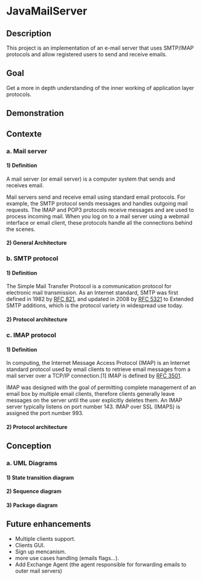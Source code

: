 # JavaMailServer

## Description
This project is an implementation of an e-mail server that uses SMTP/IMAP protocols and allow registered users to send and receive emails.

## Goal
Get a more in depth understanding of the inner working of application layer protocols.

## Demonstration

## Contexte
### a. Mail server
#### 1) Definition
A mail server (or email server) is a computer system that sends and receives email.

Mail servers send and receive email using standard email protocols. For example, the SMTP protocol sends messages and handles outgoing mail requests. The IMAP and POP3 protocols receive messages and are used to process incoming mail. When you log on to a mail server using a webmail interface or email client, these protocols handle all the connections behind the scenes.
#### 2) General Architecture

### b. SMTP protocol
#### 1) Definition
The Simple Mail Transfer Protocol is a communication protocol for electronic mail transmission. As an Internet standard, SMTP was first defined in 1982 by [RFC 821](https://tools.ietf.org/html/rfc821), and updated in 2008 by [RFC 5321](https://tools.ietf.org/html/rfc5321) to Extended SMTP additions, which is the protocol variety in widespread use today.
#### 2) Protocol architecture

### c. IMAP protocol
#### 1) Definition
In computing, the Internet Message Access Protocol (IMAP) is an Internet standard protocol used by email clients to retrieve email messages from a mail server over a TCP/IP connection.[1] IMAP is defined by [RFC 3501](https://tools.ietf.org/html/rfc3501).

IMAP was designed with the goal of permitting complete management of an email box by multiple email clients, therefore clients generally leave messages on the server until the user explicitly deletes them. An IMAP server typically listens on port number 143. IMAP over SSL (IMAPS) is assigned the port number 993.
#### 2) Protocol architecture

## Conception
### a. UML Diagrams
#### 1) State transition diagram

#### 2) Sequence diagram

#### 3) Package diagram

## Future enhancements
* Multiple clients support.
* Clients GUI.
* Sign up mencanism.
* more use cases handling (emails flags...).
* Add Exchange Agent (the agent responsible for forwarding emails to outer mail servers)
